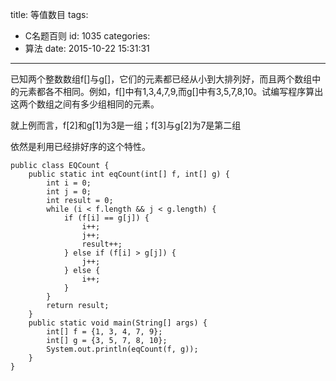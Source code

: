 title: 等值数目
tags:
  - C名题百则
id: 1035
categories:
  - 算法
date: 2015-10-22 15:31:31
---

已知两个整数数组f[]与g[]，它们的元素都已经从小到大排列好，而且两个数组中的元素都各不相同。例如，f[]中有1,3,4,7,9,而g[]中有3,5,7,8,10。试编写程序算出这两个数组之间有多少组相同的元素。

就上例而言，f[2]和g[1]为3是一组；f[3]与g[2]为7是第二组

依然是利用已经排好序的这个特性。
``` 
public class EQCount {
    public static int eqCount(int[] f, int[] g) {
        int i = 0;
        int j = 0;
        int result = 0;
        while (i < f.length && j < g.length) {
            if (f[i] == g[j]) {
                i++;
                j++;
                result++;
            } else if (f[i] > g[j]) {
                j++;
            } else {
                i++;
            }
        }
        return result;
    }
    public static void main(String[] args) {
        int[] f = {1, 3, 4, 7, 9};
        int[] g = {3, 5, 7, 8, 10};
        System.out.println(eqCount(f, g));
    }
}
```

